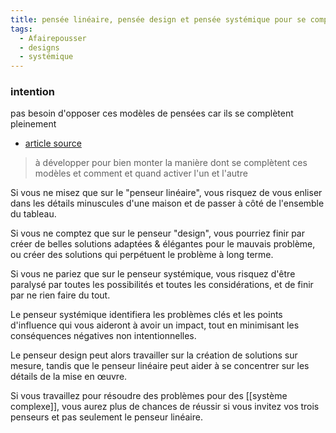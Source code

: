 ```yaml
---
title: pensée linéaire, pensée design et pensée systémique pour se compléter
tags:
  - Afairepousser
  - designs
  - systémique
---
```

### intention
pas besoin d'opposer ces modèles de pensées car ils se complètent pleinement
- [article source](https://medium.com/systems-thinking-made-simple/a-linear-thinker-a-design-thinker-and-a-systems-thinker-walk-into-a-bar-dd2db739a38a)

> à développer pour bien monter la manière dont se complètent ces modèles et comment et quand activer l'un et l'autre

Si vous ne misez que sur le "penseur linéaire", vous risquez de vous enliser dans les détails minuscules d'une maison et de passer à côté de l'ensemble du tableau.

Si vous ne comptez que sur le penseur "design", vous pourriez finir par créer de belles solutions adaptées & élégantes pour le mauvais problème, ou créer des solutions qui perpétuent le problème à long terme.

Si vous ne pariez que sur le penseur systémique, vous risquez d'être paralysé par toutes les possibilités et toutes les considérations, et de finir par ne rien faire du tout.

Le penseur systémique identifiera les problèmes clés et les points d'influence qui vous aideront à avoir un impact, tout en minimisant les conséquences négatives non intentionnelles.

Le penseur design peut alors travailler sur la création de solutions sur mesure, tandis que le penseur linéaire peut aider à se concentrer sur les détails de la mise en œuvre.

Si vous travaillez pour résoudre des problèmes pour des [[système complexe]], vous aurez plus de chances de réussir si vous invitez vos trois penseurs et pas seulement le penseur linéaire.